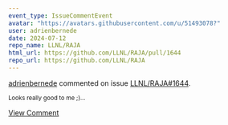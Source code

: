 ```yaml
---
event_type: IssueCommentEvent
avatar: "https://avatars.githubusercontent.com/u/51493078?"
user: adrienbernede
date: 2024-07-12
repo_name: LLNL/RAJA
html_url: https://github.com/LLNL/RAJA/pull/1644
repo_url: https://github.com/LLNL/RAJA
---
```


<a href='https://github.com/adrienbernede' target='_blank'>adrienbernede</a> commented on issue <a href='https://github.com/LLNL/RAJA/pull/1644' target='_blank'>LLNL/RAJA#1644</a>.

<small>Looks really good to me ;)...</small>

<a href='https://github.com/LLNL/RAJA/pull/1644' target='_blank'>View Comment</a>